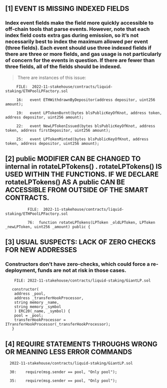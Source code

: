 
##  [1] EVENT IS MISSING INDEXED FIELDS

### Index event fields make the field more quickly accessible to off-chain tools that parse events. However, note that each index field costs extra gas during emission, so it’s not necessarily best to index the maximum allowed per event (three fields). Each event should use three indexed fields if there are three or more fields, and gas usage is not particularly of concern for the events in question. If there are fewer than three fields, all of the fields should be indexed.

> There are  instances of this issue:


         FILE:  2022-11-stakehouse/contracts/liquid-staking/ETHPoolLPFactory.sol

         16:   event ETHWithdrawnByDepositor(address depositor, uint256 amount);
        
         19:   event LPTokenBurnt(bytes blsPublicKeyOfKnot, address token, address depositor, uint256 amount);

         22:   event NewLPTokenIssued(bytes blsPublicKeyOfKnot, address token, address firstDepositor, uint256 amount);

         25:   event LPTokenMinted(bytes blsPublicKeyOfKnot, address token, address depositor, uint256 amount);


###

##  [2] public MODIFIER CAN BE CHANGED TO internal in **rotateLPTokens()** .  rotateLPTokens() IS USED WITHIN THE FUNCTIONS. IF WE DECLARE  rotateLPTokens() AS A public  CAN BE ACCESSIBLE FROM OUTSIDE OF THE SMART CONTRACTS.

              FILE:  2022-11-stakehouse/contracts/liquid-staking/ETHPoolLPFactory.sol
 
              76:  function rotateLPTokens(LPToken _oldLPToken, LPToken _newLPToken, uint256 _amount) public {

##              

##  [3]   USUAL SUSPECTS: LACK OF ZERO CHECKS FOR NEW ADDRESSES

###  Constructors don’t have zero-checks, which could force a re-deployment, funds are not at risk in those cases.


        FILE: 2022-11-stakehouse/contracts/liquid-staking/GiantLP.sol 

       constructor(
        address _pool,
        address _transferHookProcessor,
        string memory _name,
        string memory _symbol
        ) ERC20(_name, _symbol) {
        pool = _pool;
        transferHookProcessor = ITransferHookProcessor(_transferHookProcessor);
       }

##

## [4] REQUIRE STATEMENTS THROUGHS WRONG OR MEANING LESS  ERROR COMMANDS 

      2022-11-stakehouse/contracts/liquid-staking/GiantLP.sol

      30:    require(msg.sender == pool, "Only pool");

      35:    require(msg.sender == pool, "Only pool");

##

## 
